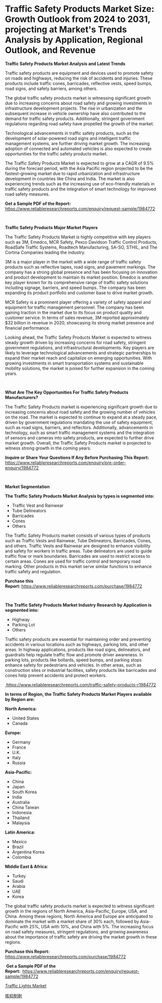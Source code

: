 <p><h1>Traffic Safety Products Market Size: Growth Outlook from 2024 to 2031, projecting at Market's Trends Analysis by Application, Regional Outlook, and Revenue</h1></p><p><strong>Traffic Safety Products Market Analysis and Latest Trends</strong></p>
<p><p>Traffic safety products are equipment and devices used to promote safety on roads and highways, reducing the risk of accidents and injuries. These products include traffic cones, barricades, reflective vests, speed bumps, road signs, and safety barriers, among others.</p><p>The global traffic safety products market is witnessing significant growth due to increasing concerns about road safety and growing investments in infrastructure development projects. The rise in urbanization and the subsequent increase in vehicle ownership have also contributed to the demand for traffic safety products. Additionally, stringent government regulations regarding road safety have propelled the growth of the market.</p><p>Technological advancements in traffic safety products, such as the development of solar-powered road signs and intelligent traffic management systems, are further driving market growth. The increasing adoption of connected and automated vehicles is also expected to create opportunities for the traffic safety products market.</p><p>The Traffic Safety Products Market is expected to grow at a CAGR of 9.5% during the forecast period, with the Asia Pacific region projected to be the fastest-growing market due to rapid urbanization and infrastructure development in countries like China and India. The market is also experiencing trends such as the increasing use of eco-friendly materials in traffic safety products and the integration of smart technology for improved road safety measures.</p></p>
<p><strong>Get a Sample PDF of the Report:&nbsp;</strong> <a href="https://www.reliableresearchreports.com/enquiry/request-sample/1984772">https://www.reliableresearchreports.com/enquiry/request-sample/1984772</a></p>
<p>&nbsp;</p>
<p><strong>Traffic Safety Products Major Market Players</strong></p>
<p><p>The Traffic Safety Products Market is highly competitive with key players such as 3M, Emedco, MCR Safety, Pexco Davidson Traffic Control Products, RoadSafe Traffic Systems, Roadtech Manufacturing, SA-SO, STHIL, and The Cortina Companies leading the industry. </p><p>3M is a major player in the market with a wide range of traffic safety products such as reflective tapes, road signs, and pavement markings. The company has a strong global presence and has been focusing on innovation and product development to maintain its market position. Emedco is another key player known for its comprehensive range of traffic safety solutions including signage, barriers, and speed bumps. The company has been expanding its product portfolio and customer base to drive market growth.</p><p>MCR Safety is a prominent player offering a variety of safety apparel and equipment for traffic management personnel. The company has been gaining traction in the market due to its focus on product quality and customer service. In terms of sales revenue, 3M reported approximately $32 billion in revenue in 2020, showcasing its strong market presence and financial performance.</p><p>Looking ahead, the Traffic Safety Products Market is expected to witness steady growth driven by increasing concerns for road safety, stringent government regulations, and infrastructural developments. Key players are likely to leverage technological advancements and strategic partnerships to expand their market reach and capitalize on emerging opportunities. With growing investments in smart transportation systems and sustainable mobility solutions, the market is poised for further expansion in the coming years.</p></p>
<p>&nbsp;</p>
<p><strong>What Are The Key Opportunities For Traffic Safety Products Manufacturers?</strong></p>
<p><p>The Traffic Safety Products market is experiencing significant growth due to increasing concerns about road safety and the growing number of vehicles on the road. The market is expected to continue to expand at a steady pace, driven by government regulations mandating the use of safety equipment, such as road signs, barriers, and reflectors. Additionally, advancements in technology, such as smart traffic management systems and the integration of sensors and cameras into safety products, are expected to further drive market growth. Overall, the Traffic Safety Products market is projected to witness strong growth in the coming years.</p></p>
<p><strong>Inquire or Share Your Questions If Any Before Purchasing This Report:</strong> <a href="https://www.reliableresearchreports.com/enquiry/pre-order-enquiry/1984772">https://www.reliableresearchreports.com/enquiry/pre-order-enquiry/1984772</a></p>
<p>&nbsp;</p>
<p><strong>Market Segmentation</strong></p>
<p><strong>The Traffic Safety Products Market Analysis by types is segmented into:</strong></p>
<p><ul><li>Traffic Vest and Rainwear</li><li>Tube Delineators</li><li>Barricades</li><li>Cones</li><li>Others</li></ul></p>
<p><p>The Traffic Safety Products market consists of various types of products such as Traffic Vests and Rainwear, Tube Delineators, Barricades, Cones, and others. Traffic Vests and Rainwear are designed to enhance visibility and safety for workers in traffic areas. Tube delineators are used to guide traffic flow or mark boundaries. Barricades are used to restrict access to certain areas. Cones are used for traffic control and temporary road marking. Other products in this market serve similar functions to enhance traffic safety and regulation.</p></p>
<p><strong>Purchase this Report:&nbsp;</strong><a href="https://www.reliableresearchreports.com/purchase/1984772">https://www.reliableresearchreports.com/purchase/1984772</a></p>
<p>&nbsp;</p>
<p><strong>The Traffic Safety Products Market Industry Research by Application is segmented into:</strong></p>
<p><ul><li>Highway</li><li>Parking Lot</li><li>Others</li></ul></p>
<p><p>Traffic safety products are essential for maintaining order and preventing accidents in various locations such as highways, parking lots, and other areas. In highway applications, products like road signs, delineators, and guardrails help regulate traffic flow and promote driver awareness. In parking lots, products like bollards, speed bumps, and parking stops enhance safety for pedestrians and vehicles. In other areas, such as construction sites or industrial facilities, safety products like barricades and cones help prevent accidents and protect workers.</p></p>
<p><a href="https://www.reliableresearchreports.com/traffic-safety-products-r1984772">&nbsp;https://www.reliableresearchreports.com/traffic-safety-products-r1984772</a></p>
<p><strong>In terms of Region, the Traffic Safety Products Market Players available by Region are:</strong></p>
<p>
    <p> <strong> North America: </strong>
        <ul>
            <li>United States</li>
            <li>Canada</li>
        </ul>
        </p> 
    <p> <strong> Europe: </strong>
        <ul>
            <li>Germany</li>
            <li>France</li>
            <li>U.K.</li>
            <li>Italy</li>
            <li>Russia</li>
        </ul>
        </p> 
    <p> <strong> Asia-Pacific: </strong>
        <ul>
            <li>China</li>
            <li>Japan</li>
            <li>South Korea</li>
            <li>India</li>
            <li>Australia</li>
            <li>China Taiwan</li>
            <li>Indonesia</li>
            <li>Thailand</li>
            <li>Malaysia</li>
        </ul>
        </p> 
    <p> <strong> Latin America: </strong>
        <ul>
            <li>Mexico</li>
            <li>Brazil</li>
            <li>Argentina Korea</li>
            <li>Colombia</li>
        </ul>
        </p> 
    <p> <strong> Middle East & Africa: </strong>
        <ul>
            <li>Turkey</li>
            <li>Saudi</li>
            <li>Arabia</li>
            <li>UAE</li>
            <li>Korea</li>
        </ul>
    </p>
    </p>
<p><p>The global traffic safety products market is expected to witness significant growth in the regions of North America, Asia-Pacific, Europe, USA, and China. Among these regions, North America and Europe are anticipated to dominate the market with a market share of 30% each, followed by Asia-Pacific with 25%, USA with 10%, and China with 5%. The increasing focus on road safety measures, stringent regulations, and growing awareness about the importance of traffic safety are driving the market growth in these regions.</p></p>
<p><strong>Purchase this Report: </strong><a href="https://www.reliableresearchreports.com/purchase/1984772">https://www.reliableresearchreports.com/purchase/1984772</a></p>
<p>&nbsp;<strong>Get a Sample PDF of the Report:&nbsp;&nbsp;</strong><a href="https://www.reliableresearchreports.com/enquiry/request-sample/1984772">https://www.reliableresearchreports.com/enquiry/request-sample/1984772</a></p>
<p><strong></strong></p>
<p><p><a href="https://github.com/brenzgnarento/Market-Research-Report-List-2/blob/main/traffic-lights-market.md">Traffic Lights Market</a></p><p><a href="https://github.com/Sophiaard2003/Market-Research-Report-List-1/blob/main/731830734212.md">咳抑制剤</a></p></p>